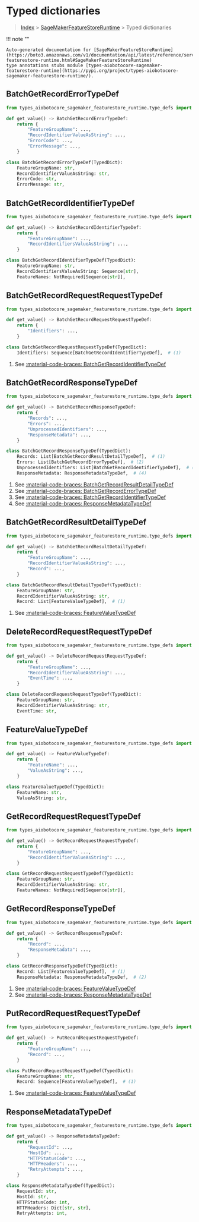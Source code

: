 # Typed dictionaries

> [Index](../README.md) > [SageMakerFeatureStoreRuntime](./README.md) > Typed dictionaries

!!! note ""

    Auto-generated documentation for [SageMakerFeatureStoreRuntime](https://boto3.amazonaws.com/v1/documentation/api/latest/reference/services/sagemaker-featurestore-runtime.html#SageMakerFeatureStoreRuntime)
    type annotations stubs module [types-aiobotocore-sagemaker-featurestore-runtime](https://pypi.org/project/types-aiobotocore-sagemaker-featurestore-runtime/).

## BatchGetRecordErrorTypeDef

```python title="Usage Example"
from types_aiobotocore_sagemaker_featurestore_runtime.type_defs import BatchGetRecordErrorTypeDef

def get_value() -> BatchGetRecordErrorTypeDef:
    return {
        "FeatureGroupName": ...,
        "RecordIdentifierValueAsString": ...,
        "ErrorCode": ...,
        "ErrorMessage": ...,
    }
```

```python title="Definition"
class BatchGetRecordErrorTypeDef(TypedDict):
    FeatureGroupName: str,
    RecordIdentifierValueAsString: str,
    ErrorCode: str,
    ErrorMessage: str,
```

## BatchGetRecordIdentifierTypeDef

```python title="Usage Example"
from types_aiobotocore_sagemaker_featurestore_runtime.type_defs import BatchGetRecordIdentifierTypeDef

def get_value() -> BatchGetRecordIdentifierTypeDef:
    return {
        "FeatureGroupName": ...,
        "RecordIdentifiersValueAsString": ...,
    }
```

```python title="Definition"
class BatchGetRecordIdentifierTypeDef(TypedDict):
    FeatureGroupName: str,
    RecordIdentifiersValueAsString: Sequence[str],
    FeatureNames: NotRequired[Sequence[str]],
```

## BatchGetRecordRequestRequestTypeDef

```python title="Usage Example"
from types_aiobotocore_sagemaker_featurestore_runtime.type_defs import BatchGetRecordRequestRequestTypeDef

def get_value() -> BatchGetRecordRequestRequestTypeDef:
    return {
        "Identifiers": ...,
    }
```

```python title="Definition"
class BatchGetRecordRequestRequestTypeDef(TypedDict):
    Identifiers: Sequence[BatchGetRecordIdentifierTypeDef],  # (1)
```

1. See [:material-code-braces: BatchGetRecordIdentifierTypeDef](./type_defs.md#batchgetrecordidentifiertypedef) 
## BatchGetRecordResponseTypeDef

```python title="Usage Example"
from types_aiobotocore_sagemaker_featurestore_runtime.type_defs import BatchGetRecordResponseTypeDef

def get_value() -> BatchGetRecordResponseTypeDef:
    return {
        "Records": ...,
        "Errors": ...,
        "UnprocessedIdentifiers": ...,
        "ResponseMetadata": ...,
    }
```

```python title="Definition"
class BatchGetRecordResponseTypeDef(TypedDict):
    Records: List[BatchGetRecordResultDetailTypeDef],  # (1)
    Errors: List[BatchGetRecordErrorTypeDef],  # (2)
    UnprocessedIdentifiers: List[BatchGetRecordIdentifierTypeDef],  # (3)
    ResponseMetadata: ResponseMetadataTypeDef,  # (4)
```

1. See [:material-code-braces: BatchGetRecordResultDetailTypeDef](./type_defs.md#batchgetrecordresultdetailtypedef) 
2. See [:material-code-braces: BatchGetRecordErrorTypeDef](./type_defs.md#batchgetrecorderrortypedef) 
3. See [:material-code-braces: BatchGetRecordIdentifierTypeDef](./type_defs.md#batchgetrecordidentifiertypedef) 
4. See [:material-code-braces: ResponseMetadataTypeDef](./type_defs.md#responsemetadatatypedef) 
## BatchGetRecordResultDetailTypeDef

```python title="Usage Example"
from types_aiobotocore_sagemaker_featurestore_runtime.type_defs import BatchGetRecordResultDetailTypeDef

def get_value() -> BatchGetRecordResultDetailTypeDef:
    return {
        "FeatureGroupName": ...,
        "RecordIdentifierValueAsString": ...,
        "Record": ...,
    }
```

```python title="Definition"
class BatchGetRecordResultDetailTypeDef(TypedDict):
    FeatureGroupName: str,
    RecordIdentifierValueAsString: str,
    Record: List[FeatureValueTypeDef],  # (1)
```

1. See [:material-code-braces: FeatureValueTypeDef](./type_defs.md#featurevaluetypedef) 
## DeleteRecordRequestRequestTypeDef

```python title="Usage Example"
from types_aiobotocore_sagemaker_featurestore_runtime.type_defs import DeleteRecordRequestRequestTypeDef

def get_value() -> DeleteRecordRequestRequestTypeDef:
    return {
        "FeatureGroupName": ...,
        "RecordIdentifierValueAsString": ...,
        "EventTime": ...,
    }
```

```python title="Definition"
class DeleteRecordRequestRequestTypeDef(TypedDict):
    FeatureGroupName: str,
    RecordIdentifierValueAsString: str,
    EventTime: str,
```

## FeatureValueTypeDef

```python title="Usage Example"
from types_aiobotocore_sagemaker_featurestore_runtime.type_defs import FeatureValueTypeDef

def get_value() -> FeatureValueTypeDef:
    return {
        "FeatureName": ...,
        "ValueAsString": ...,
    }
```

```python title="Definition"
class FeatureValueTypeDef(TypedDict):
    FeatureName: str,
    ValueAsString: str,
```

## GetRecordRequestRequestTypeDef

```python title="Usage Example"
from types_aiobotocore_sagemaker_featurestore_runtime.type_defs import GetRecordRequestRequestTypeDef

def get_value() -> GetRecordRequestRequestTypeDef:
    return {
        "FeatureGroupName": ...,
        "RecordIdentifierValueAsString": ...,
    }
```

```python title="Definition"
class GetRecordRequestRequestTypeDef(TypedDict):
    FeatureGroupName: str,
    RecordIdentifierValueAsString: str,
    FeatureNames: NotRequired[Sequence[str]],
```

## GetRecordResponseTypeDef

```python title="Usage Example"
from types_aiobotocore_sagemaker_featurestore_runtime.type_defs import GetRecordResponseTypeDef

def get_value() -> GetRecordResponseTypeDef:
    return {
        "Record": ...,
        "ResponseMetadata": ...,
    }
```

```python title="Definition"
class GetRecordResponseTypeDef(TypedDict):
    Record: List[FeatureValueTypeDef],  # (1)
    ResponseMetadata: ResponseMetadataTypeDef,  # (2)
```

1. See [:material-code-braces: FeatureValueTypeDef](./type_defs.md#featurevaluetypedef) 
2. See [:material-code-braces: ResponseMetadataTypeDef](./type_defs.md#responsemetadatatypedef) 
## PutRecordRequestRequestTypeDef

```python title="Usage Example"
from types_aiobotocore_sagemaker_featurestore_runtime.type_defs import PutRecordRequestRequestTypeDef

def get_value() -> PutRecordRequestRequestTypeDef:
    return {
        "FeatureGroupName": ...,
        "Record": ...,
    }
```

```python title="Definition"
class PutRecordRequestRequestTypeDef(TypedDict):
    FeatureGroupName: str,
    Record: Sequence[FeatureValueTypeDef],  # (1)
```

1. See [:material-code-braces: FeatureValueTypeDef](./type_defs.md#featurevaluetypedef) 
## ResponseMetadataTypeDef

```python title="Usage Example"
from types_aiobotocore_sagemaker_featurestore_runtime.type_defs import ResponseMetadataTypeDef

def get_value() -> ResponseMetadataTypeDef:
    return {
        "RequestId": ...,
        "HostId": ...,
        "HTTPStatusCode": ...,
        "HTTPHeaders": ...,
        "RetryAttempts": ...,
    }
```

```python title="Definition"
class ResponseMetadataTypeDef(TypedDict):
    RequestId: str,
    HostId: str,
    HTTPStatusCode: int,
    HTTPHeaders: Dict[str, str],
    RetryAttempts: int,
```

